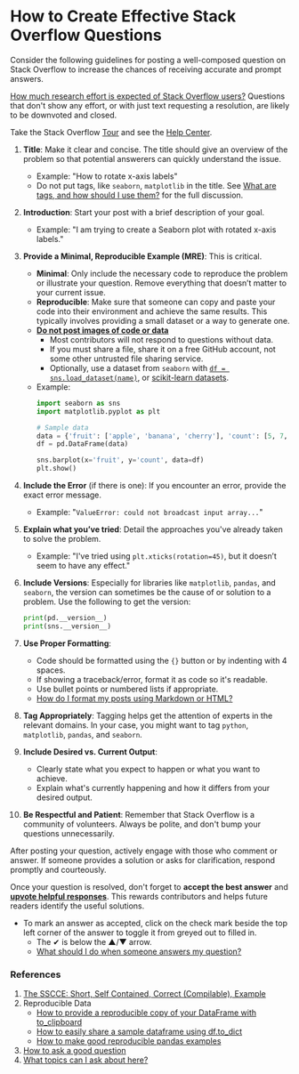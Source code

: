# How to Create Effective Stack Overflow Questions

Consider the following guidelines for posting a well-composed question on Stack Overflow to increase the chances of receiving accurate and prompt answers.

[How much research effort is expected of Stack Overflow users?][1] Questions that don't show any effort, or with just text requesting a resolution, are likely to be downvoted and closed.

Take the Stack Overflow [Tour][2] and see the [Help Center][3].

1. **Title**: Make it clear and concise. The title should give an overview of the problem so that potential answerers can quickly understand the issue.

    * Example: "How to rotate x-axis labels"
	
	- Do not put tags, like `seaborn`, `matplotlib` in the title. See [What are tags, and how should I use them?][4] for the full discussion.

2. **Introduction**: Start your post with a brief description of your goal.

    * Example: "I am trying to create a Seaborn plot with rotated x-axis labels."

3. **Provide a Minimal, Reproducible Example (MRE)**: This is critical.
    - **Minimal**: Only include the necessary code to reproduce the problem or illustrate your question. Remove everything that doesn’t matter to your current issue.
    - **Reproducible**: Make sure that someone can copy and paste your code into their environment and achieve the same results. This typically involves providing a small dataset or a way to generate one.
    - [**Do not post images of code or data**][5]
	  - Most contributors will not respond to questions without data.
	  - If you must share a file, share it on a free GitHub account, not some other untrusted file sharing service.
	  - Optionally, use a dataset from `seaborn` with [`df = sns.load_dataset(name)`][6], or [scikit-learn datasets][7].
	
    * Example:
        ```python
        import seaborn as sns
        import matplotlib.pyplot as plt

        # Sample data
        data = {'fruit': ['apple', 'banana', 'cherry'], 'count': [5, 7, 3]}
        df = pd.DataFrame(data)

        sns.barplot(x='fruit', y='count', data=df)
        plt.show()
        ```

4. **Include the Error** (if there is one): If you encounter an error, provide the exact error message. 

    * Example: "`ValueError: could not broadcast input array...`"

5. **Explain what you’ve tried**: Detail the approaches you've already taken to solve the problem.

    * Example: "I've tried using `plt.xticks(rotation=45)`, but it doesn’t seem to have any effect."

6. **Include Versions**: Especially for libraries like `matplotlib`, `pandas`, and `seaborn`, the version can sometimes be the cause of or solution to a problem. Use the following to get the version:

    ```python
    print(pd.__version__)
    print(sns.__version__)
    ```

7. **Use Proper Formatting**:
    - Code should be formatted using the `{}` button or by indenting with 4 spaces.
    - If showing a traceback/error, format it as code so it's readable.
    - Use bullet points or numbered lists if appropriate.
    - [How do I format my posts using Markdown or HTML?][8]

8. **Tag Appropriately**: Tagging helps get the attention of experts in the relevant domains. In your case, you might want to tag `python`, `matplotlib`, `pandas`, and `seaborn`.

9. **Include Desired vs. Current Output**:
    - Clearly state what you expect to happen or what you want to achieve.
    - Explain what's currently happening and how it differs from your desired output.

10. **Be Respectful and Patient**: Remember that Stack Overflow is a community of volunteers. Always be polite, and don't bump your questions unnecessarily.

After posting your question, actively engage with those who comment or answer. If someone provides a solution or asks for clarification, respond promptly and courteously.

Once your question is resolved, don't forget to **accept the best answer** and [**upvote helpful responses**][9]. This rewards contributors and helps future readers identify the useful solutions.

- To mark an answer as accepted, click on the check mark beside the top left corner of the answer to toggle it from greyed out to filled in.
  - The ✔ is below the ▲/▼ arrow.
  - [What should I do when someone answers my question?][10]

### References

1. [The SSCCE: Short, Self Contained, Correct (Compilable), Example][11]
2. Reproducible Data
    - [How to provide a reproducible copy of your DataFrame with to_clipboard][12]
	- [How to easily share a sample dataframe using df.to_dict][13]
	- [How to make good reproducible pandas examples][14]
3. [How to ask a good question][15]
4. [What topics can I ask about here?][16]


  [1]: https://meta.stackoverflow.com/questions/261592/how-much-research-effort-is-expected-of-stack-overflow-users
  [2]: https://stackoverflow.com/tour
  [3]: https://stackoverflow.com/help
  [4]: https://meta.stackexchange.com/help/tagging
  [5]: https://meta.stackoverflow.com/questions/303812/discourage-screenshots-of-code-and-or-errors
  [6]: https://seaborn.pydata.org/generated/seaborn.load_dataset.html
  [7]: https://scikit-learn.org/stable/datasets.html
  [8]: https://stackoverflow.com/help/formatting
  [9]: https://stackoverflow.com/help/privileges/vote-up
  [10]: https://stackoverflow.com/help/someone-answers
  [11]: http://sscce.org/
  [12]: https://stackoverflow.com/q/52413246/7758804
  [13]: https://stackoverflow.com/q/63163251/7758804
  [14]: https://stackoverflow.com/q/20109391/7758804
  [15]: https://stackoverflow.com/help/how-to-ask
  [16]: https://stackoverflow.com/help/on-topic